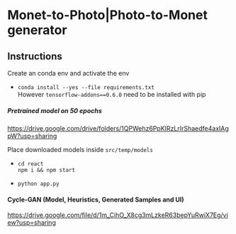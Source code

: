 # Monet-to-Photo|Photo-to-Monet generator

## Instructions
Create an conda env and activate the env
* `conda install --yes --file requirements.txt` <br>
However `tensorflow-addons==0.6.0` need to be installed with pip


##### Pretrained model on 50 epochs
https://drive.google.com/drive/folders/1QPWehz6PpKIRzLrIrShaedfe4axIAgpW?usp=sharing

Place downloaded models inside `src/temp/models`

* `cd react`<br>
   `npm i && npm start`
   
* `python app.py`

#### Cycle-GAN (Model, Heuristics, Generated Samples and UI)
https://drive.google.com/file/d/1m_CihO_X8cg3mLzkeR63bepYuRwiX7Eg/view?usp=sharing
